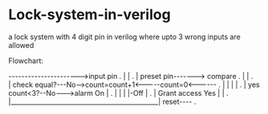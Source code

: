 # Lock-system-in-verilog
a lock system with 4 digit pin in verilog where upto 3 wrong inputs are allowed

Flowchart:

---------------------->input pin                                                                  .
|                          |                                                                      .
|    preset pin-------> compare                                                                   .
|                          |                                                                      .      
|                     check equal?---No-->count=count+1<-----count=0<------                       .
|                          |                   |                          |                       .
|                          yes              count<3?--No--->alarm On      |                       .
|                          |                   |                   |-Off  |                       .
|                      Grant access            Yes                 |      |                       .
|______________________________________________|                  reset----                       .
                                                                     
